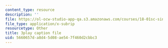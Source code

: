 ```yaml
---
content_type: resource
description: ''
file: https://ol-ocw-studio-app-qa.s3.amazonaws.com/courses/18-01sc-single-variable-calculus-fall-2010/5660657da8d45d08ae547f460d2cbbc3_PNTnmH6jsRI.vtt
file_type: application/x-subrip
resourcetype: Other
title: 3play caption file
uid: 5660657d-a8d4-5d08-ae54-7f460d2cbbc3
---
```

